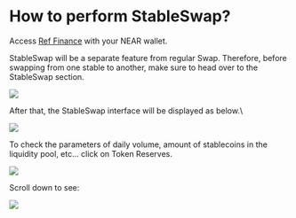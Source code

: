 # How to perform StableSwap?

Access [Ref Finance](https://app.ref.finance) with your NEAR wallet.

StableSwap will be a separate feature from regular Swap. Therefore, before swapping from one stable to another, make sure to head over to the StableSwap section.

![](https://lh4.googleusercontent.com/ZdxvlSmquBTye-0s63cv5WjF5ShsjcFDe2OJcuOKpy3RKcv2EzvI6UorNegvT5kOZwhmN7pFa6cXBoXSE5QYh421Pd9\_ev5Ryw0g0OAOaQhTnNtZ3zwbEkBmg9284DfNE6Q\_e1Zb)

After that, the StableSwap interface will be displayed as below.\


![](https://lh3.googleusercontent.com/H1rvI45duhCnA19g7xokPJvCkemkNAeWI9Ybx7\_J9KWpo\_-ptJzJoNvIpwdbVKzTU7jwAfZx0ZuiqQVu3u3kP37Lbf1RMuylx7RsiCfH7qd6YosnD0Iog0q6nfe1m3npwhTlI96K)

To check the parameters of daily volume, amount of stablecoins in the liquidity pool, etc… click on Token Reserves.

![](https://lh3.googleusercontent.com/0f2tIHT9twp2fUK25xa\_zHOgT7d7VO-IAbc0yJizYP\_C5dxjYTMzobNIzJPPKRl-Dh3Wj8uF7nQj6ENB3zEzjMnntjR6D\_AAYBCCYVd0WVe5k2YMl650\_RoGKyViimpNIZg5FGF2)

Scroll down to see:

![](https://lh6.googleusercontent.com/VoeQnTxoUicAjVdb29JTVqnD8uPMDlN49meZb3omSavHL9q7YSlAZj3CQkwT23V7SwQAgkKzeDrQxL\_46GFsdt79ulzZjvL\_PoZcFOGLRTnscsqN1zeNHAcUMxVhFv7G80o-kKTX)
